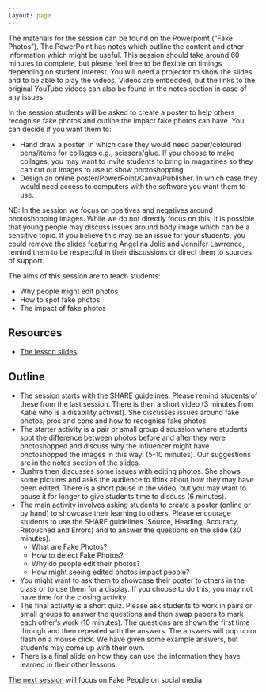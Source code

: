 ```yaml
--- 
layout: page
---
```


The materials for the session can be found on the Powerpoint (“Fake Photos”).  The PowerPoint has notes which outline the content and other information which might be useful.  This session should take around 60 minutes to complete, but please feel free to be flexible on timings depending on student interest.  You will need a projector to show the slides and to be able to play the videos.  Videos are embedded, but the links to the original YouTube videos can also be found in the notes section in case of any issues.  

In the session students will be asked to create a poster to help others recognise fake photos and outline the impact fake photos can have.  You can decide if you want them to:
*	Hand draw a poster.  In which case they would need paper/coloured pens/items for collages e.g., scissors/glue. If you choose to make collages, you may want to invite students to bring in magazines so they can cut out images to use to show photoshopping.
*	Design an online poster/PowerPoint/Canva/Publisher. In which case they would need access to computers with the software you want them to use.

NB: In the session we focus on positives and negatives around photoshopping images. While we do not directly focus on this, it is possible that young people may discuss issues around body image which can be a sensitive topic. If you believe this may be an issue for your students, you could remove the slides featuring Angelina Jolie and Jennifer Lawrence, remind them to be respectful in their discussions or direct them to sources of support.  


The aims of this session are to teach students:
*	Why people might edit photos
*	How to spot fake photos
*	The impact of fake photos


## Resources
* [The lesson slides]({{site.baseurl}}/assets/lessons/2.Fake_Photos.pptx)

## Outline
*	The session starts with the SHARE guidelines.  Please remind students of these from the last session.  There is then a short video (3 minutes from Katie who is a disability activist).  She discusses issues around fake photos, pros and cons and how to recognise fake photos.  
*	The starter activity is a pair or small group discussion where students spot the difference between photos before and after they were photoshopped and discuss why the influencer might have photoshopped the images in this way.  (5-10 minutes).  Our suggestions are in the notes section of the slides.
*	Bushra then discusses some issues with editing photos. She shows some pictures and asks the audience to think about how they may have been edited.  There is a short pause in the video, but you may want to pause it for longer to give students time to discuss (6 minutes).
*	The main activity involves asking students to create a poster (online or by hand) to showcase their learning to others.  Please encourage students to use the SHARE guidelines (Source, Heading, Accuracy, Retouched and Errors) and to answer the questions on the slide (30 minutes).
    *	What are Fake Photos?
    *	How to detect Fake Photos? 
    *	Why do people edit their photos?
    *	How might seeing edited photos impact people?
*	You might want to ask them to showcase their poster to others in the class or to use them for a display.  If you choose to do this, you may not have time for the closing activity.  
*	The final activity is a short quiz.  Please ask students to work in pairs or small groups to answer the questions and then swap papers to mark each other’s work (10 minutes). The questions are shown the first time through and then repeated with the answers.  The answers will pop up or flash on a mouse click.  We have given some example answers, but students may come up with their own.  
*	There is a final slide on how they can use the information they have learned in their other lessons.


[The next session](session3) will focus on Fake People on social media

